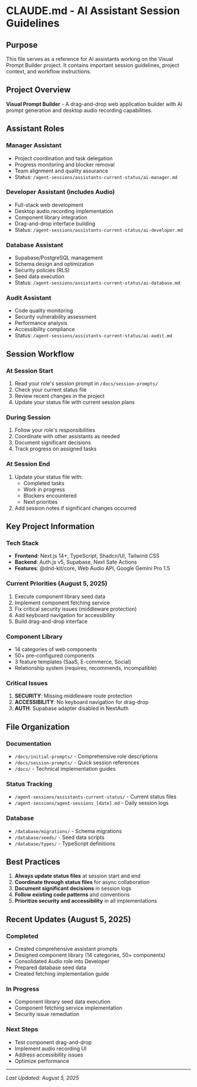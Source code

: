 # CLAUDE.md - AI Assistant Session Guidelines

## Purpose
This file serves as a reference for AI assistants working on the Visual Prompt Builder project. It contains important session guidelines, project context, and workflow instructions.

## Project Overview
**Visual Prompt Builder** - A drag-and-drop web application builder with AI prompt generation and desktop audio recording capabilities.

## Assistant Roles

### Manager Assistant
- Project coordination and task delegation
- Progress monitoring and blocker removal
- Team alignment and quality assurance
- Status: `/agent-sessions/assistants-current-status/ai-manager.md`

### Developer Assistant (includes Audio)
- Full-stack web development
- Desktop audio recording implementation
- Component library integration
- Drag-and-drop interface building
- Status: `/agent-sessions/assistants-current-status/ai-developer.md`

### Database Assistant
- Supabase/PostgreSQL management
- Schema design and optimization
- Security policies (RLS)
- Seed data execution
- Status: `/agent-sessions/assistants-current-status/ai-database.md`

### Audit Assistant
- Code quality monitoring
- Security vulnerability assessment
- Performance analysis
- Accessibility compliance
- Status: `/agent-sessions/assistants-current-status/ai-audit.md`

## Session Workflow

### At Session Start
1. Read your role's session prompt in `/docs/session-prompts/`
2. Check your current status file
3. Review recent changes in the project
4. Update your status file with current session plans

### During Session
1. Follow your role's responsibilities
2. Coordinate with other assistants as needed
3. Document significant decisions
4. Track progress on assigned tasks

### At Session End
1. Update your status file with:
   - Completed tasks
   - Work in progress
   - Blockers encountered
   - Next priorities
2. Add session notes if significant changes occurred

## Key Project Information

### Tech Stack
- **Frontend**: Next.js 14+, TypeScript, Shadcn/UI, Tailwind CSS
- **Backend**: Auth.js v5, Supabase, Next Safe Actions
- **Features**: @dnd-kit/core, Web Audio API, Google Gemini Pro 1.5

### Current Priorities (August 5, 2025)
1. Execute component library seed data
2. Implement component fetching service
3. Fix critical security issues (middleware protection)
4. Add keyboard navigation for accessibility
5. Build drag-and-drop interface

### Component Library
- 14 categories of web components
- 50+ pre-configured components
- 3 feature templates (SaaS, E-commerce, Social)
- Relationship system (requires, recommends, incompatible)

### Critical Issues
1. **SECURITY**: Missing middleware route protection
2. **ACCESSIBILITY**: No keyboard navigation for drag-drop
3. **AUTH**: Supabase adapter disabled in NextAuth

## File Organization

### Documentation
- `/docs/initial-prompts/` - Comprehensive role descriptions
- `/docs/session-prompts/` - Quick session references
- `/docs/` - Technical implementation guides

### Status Tracking
- `/agent-sessions/assistants-current-status/` - Current status files
- `/agent-sessions/agent-sessions_[date].md` - Daily session logs

### Database
- `/database/migrations/` - Schema migrations
- `/database/seeds/` - Seed data scripts
- `/database/types/` - TypeScript definitions

## Best Practices

1. **Always update status files** at session start and end
2. **Coordinate through status files** for async collaboration
3. **Document significant decisions** in session logs
4. **Follow existing code patterns** and conventions
5. **Prioritize security and accessibility** in all implementations

## Recent Updates (August 5, 2025)

### Completed
- Created comprehensive assistant prompts
- Designed component library (14 categories, 50+ components)
- Consolidated Audio role into Developer
- Prepared database seed data
- Created fetching implementation guide

### In Progress
- Component library seed data execution
- Component fetching service implementation
- Security issue remediation

### Next Steps
- Test component drag-and-drop
- Implement audio recording UI
- Address accessibility issues
- Optimize performance

---

*Last Updated: August 5, 2025*